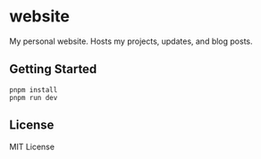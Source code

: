 # website

My personal website. Hosts my projects, updates, and blog posts.

## Getting Started
```
pnpm install
pnpm run dev
```

## License
MIT License
